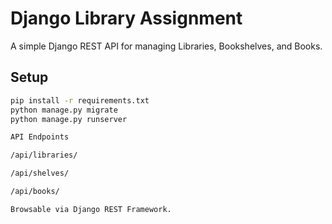 # Django Library Assignment

A simple Django REST API for managing Libraries, Bookshelves, and Books.

## Setup

```bash
pip install -r requirements.txt
python manage.py migrate
python manage.py runserver

API Endpoints

/api/libraries/

/api/shelves/

/api/books/

Browsable via Django REST Framework.